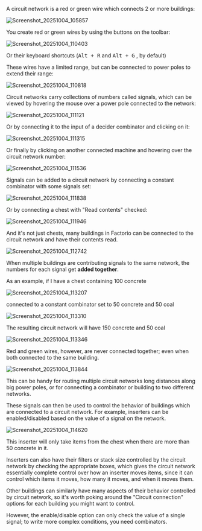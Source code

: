 
A circuit network is a red or green wire which connects 2 or more buildings:

![Screenshot_20251004_105857](attachments/Screenshot_20251004_105857.png)

You create red or green wires by using the buttons on the toolbar:

![Screenshot_20251004_110403](attachments/Screenshot_20251004_110403.png)

Or their keyboard shortcuts (<kbd>Alt + R</kbd> and <kbd>Alt + G</kbd> , by default)

These wires have a limited range, but can be connected to power poles to extend their range:

![Screenshot_20251004_110818](attachments/Screenshot_20251004_110818.png)

Circuit networks carry collections of numbers called signals, which can be viewed by hovering the mouse over a power pole connected to the network:

![Screenshot_20251004_111121](attachments/Screenshot_20251004_111121.png)

Or by connecting it to the input of a decider combinator and clicking on it:

![Screenshot_20251004_111315](attachments/Screenshot_20251004_111315.png)

Or finally by clicking on another connected machine and hovering over the circuit network number:

![Screenshot_20251004_111536](attachments/Screenshot_20251004_111536.png)

Signals can be added to a circuit network by connecting a constant combinator with some signals set:

![Screenshot_20251004_111838](attachments/Screenshot_20251004_111838.png)

Or by connecting a chest with "Read contents" checked:

![Screenshot_20251004_111946](attachments/Screenshot_20251004_111946.png)

And it's not just chests, many buildings in Factorio can be connected to the circuit network and have their contents read.

![Screenshot_20251004_112742](attachments/Screenshot_20251004_112742.png)

When multiple buildings are contributing signals to the same network, the numbers for each signal get **added together**.

As an example, if I have a chest containing 100 concrete

![Screenshot_20251004_113207](attachments/Screenshot_20251004_113207.png)

connected to a constant combinator set to 50 concrete and 50 coal

![Screenshot_20251004_113310](attachments/Screenshot_20251004_113310.png)

The resulting circuit network will have 150 concrete and 50 coal

![Screenshot_20251004_113346](attachments/Screenshot_20251004_113346.png)

Red and green wires, however, are never connected together; even when both connected to the same building.

![Screenshot_20251004_113844](attachments/Screenshot_20251004_113844.png)

This can be handy for routing multiple circuit networks long distances along big power poles, or for connecting a combinator or building to two different networks.

These signals can then be used to control the behavior of buildings which are connected to a circuit network. For example, inserters can be enabled/disabled based on the value of a signal on the network.

![Screenshot_20251004_114620](attachments/Screenshot_20251004_114620.png)

This inserter will only take items from the chest when there are more than 50 concrete in it.

Inserters can also have their filters or stack size controlled by the circuit network by checking the appropriate boxes, which gives the circuit network essentially complete control over how an inserter moves items, since it can control which items it moves, how many it moves, and when it moves them.

Other buildings can similarly have many aspects of their behavior controlled by circuit network, so it's worth poking around the "Circuit connection" options for each building you might want to control.

However, the enable/disable option can only check the value of a single signal; to write more complex conditions, you need combinators.